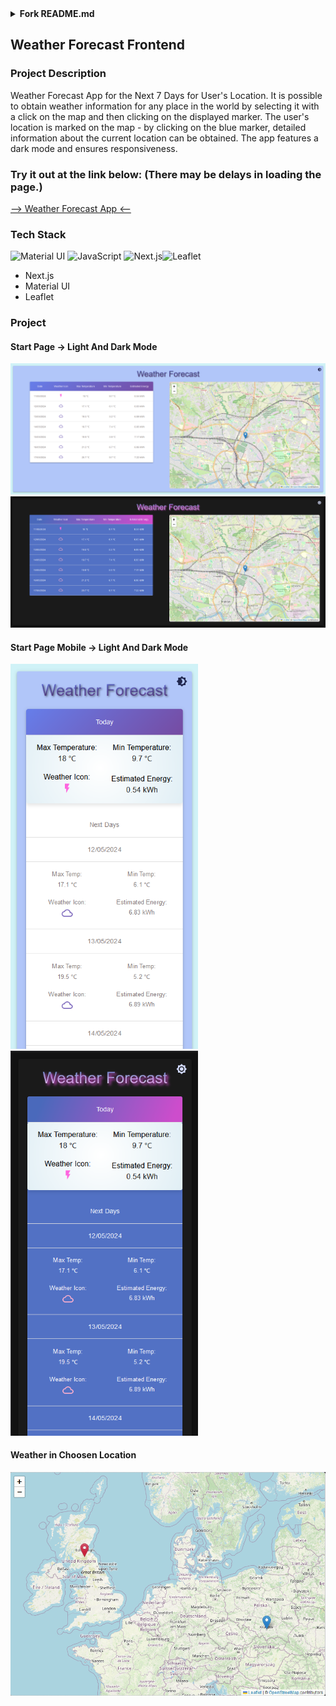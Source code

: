 <details><summary><b>Fork README.md</b></summary>
# Next.js Hello World


This example shows the most basic idea behind Next. We have 2 pages: `src/pages/index.js` and `src/pages/about.js`. The former responds to `/` requests and the latter to `/about`. Using `next/link` you can add hyperlinks between them with universal routing capabilities.

The app in this repo is deployed at https://next-js.onrender.com.

## Deploy as Node Web Service

Click the button below to deploy this app on Render.

[![Deploy to Render](https://render.com/images/deploy-to-render-button.svg)](https://render.com/deploy)


## Deploy as Static Site

1. Modify the code:
    1. In `render.yaml`, replace the definition of the service named `next-js` with the definition that is commented out.
    2. In `next.config.mjs`, uncomment the line that sets `output: "export"`.

2. Commit the code changes to your repository.

3. Click the Deploy to Render button.
</details>

## Weather Forecast Frontend
### Project Description 
Weather Forecast App for the Next 7 Days for User's Location. It is possible to obtain weather information for any place in the world by selecting it with a click on the map and then clicking on the displayed marker. The user's location is marked on the map - by clicking on the blue marker, detailed information about the current location can be obtained. The app features a dark mode and ensures responsiveness. 
### Try it out at the link below: (There may be delays in loading the page.)

<a href="https://weatherappfrontend-gd5m.onrender.com/">--> Weather Forecast App <--</a>

### Tech Stack
<div >
<img width="50" src="https://user-images.githubusercontent.com/25181517/189716630-fe6c084c-6c66-43af-aa49-64c8aea4a5c2.png" alt="Material UI" title="Material UI"/>	<img width="50" src="https://user-images.githubusercontent.com/25181517/117447155-6a868a00-af3d-11eb-9cfe-245df15c9f3f.png" alt="JavaScript" title="JavaScript"/>
<img width="50" src="https://github.com/marwin1991/profile-technology-icons/assets/136815194/5f8c622c-c217-4649-b0a9-7e0ee24bd704" alt="Next.js" title="Next.js"/><img width="50" src="https://pbs.twimg.com/profile_images/1510602617700950021/K4IoVubu_400x400.jpg" alt="Leaflet" title="Leaflet"/>
</div>
<ul>
    <li>Next.js</li>
    <li>Material UI</li>
    <li>Leaflet</li>
</ul>

### Project 
#### Start Page -> Light And Dark Mode
<img width="600" src="./assets/page.png" alt="page_light_Mode" title = "Page_light_mode"/>
<img width="600" src="./assets/page_dark.png" alt="page_dark_Mode" title = "Page_dark_mode"/>

#### Start Page Mobile -> Light And Dark Mode
<img width="300" src="./assets/responsive.png" alt="page_light_Mode" title = "Page_light_mode"/>
<img width="300" src="./assets/responsive_dark.png" alt="page_dark_Mode" title = "Page_dark_mode"/>

#### Weather in Choosen Location 
<img width="600" src="./assets/animiertes-gif-von-online-umwandeln-de(2).gif" alt="map_gif" title = "Map gif"/>